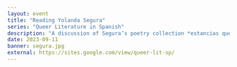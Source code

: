 ```yaml
---
layout: event
title: "Reading Yolanda Segura"
series: "Queer Literature in Spanish"
description: "A discussion of Segura’s poetry collection *estancias que por ahora tienen luz y se abren hacia el paisaje*"
date: 2023-09-11
banner: segura.jpg
external: https://sites.google.com/view/queer-lit-sp/
---
```

